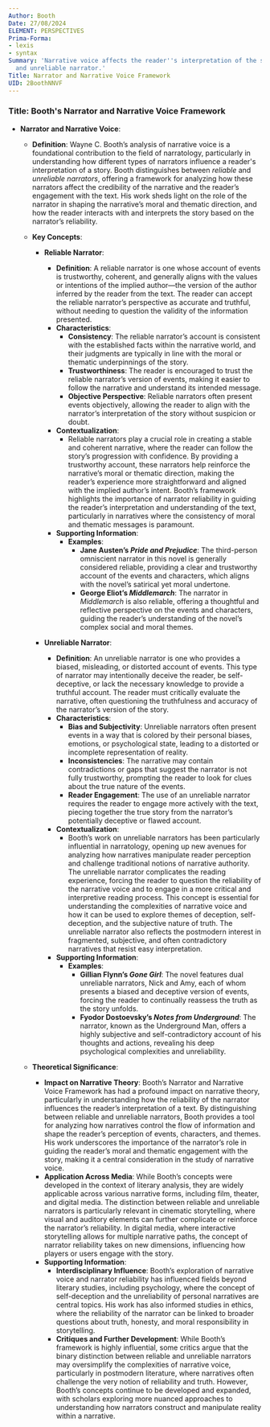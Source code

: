```yaml
---
Author: Booth
Date: 27/08/2024
ELEMENT: PERSPECTIVES
Prima-Forma:
- lexis
- syntax
Summary: 'Narrative voice affects the reader''s interpretation of the story: reliable
  and unreliable narrator.'
Title: Narrator and Narrative Voice Framework
UID: 2BoothNNVF
---
```

### Title: **Booth's Narrator and Narrative Voice Framework**

- **Narrator and Narrative Voice**:
  - **Definition**: Wayne C. Booth’s analysis of narrative voice is a foundational contribution to the field of narratology, particularly in understanding how different types of narrators influence a reader's interpretation of a story. Booth distinguishes between *reliable* and *unreliable narrators*, offering a framework for analyzing how these narrators affect the credibility of the narrative and the reader’s engagement with the text. His work sheds light on the role of the narrator in shaping the narrative’s moral and thematic direction, and how the reader interacts with and interprets the story based on the narrator’s reliability.

  - **Key Concepts**:

    - **Reliable Narrator**:
      - **Definition**: A reliable narrator is one whose account of events is trustworthy, coherent, and generally aligns with the values or intentions of the implied author—the version of the author inferred by the reader from the text. The reader can accept the reliable narrator’s perspective as accurate and truthful, without needing to question the validity of the information presented.
      - **Characteristics**:
        - **Consistency**: The reliable narrator’s account is consistent with the established facts within the narrative world, and their judgments are typically in line with the moral or thematic underpinnings of the story.
        - **Trustworthiness**: The reader is encouraged to trust the reliable narrator’s version of events, making it easier to follow the narrative and understand its intended message.
        - **Objective Perspective**: Reliable narrators often present events objectively, allowing the reader to align with the narrator’s interpretation of the story without suspicion or doubt.
      - **Contextualization**:
        - Reliable narrators play a crucial role in creating a stable and coherent narrative, where the reader can follow the story’s progression with confidence. By providing a trustworthy account, these narrators help reinforce the narrative’s moral or thematic direction, making the reader’s experience more straightforward and aligned with the implied author’s intent. Booth’s framework highlights the importance of narrator reliability in guiding the reader’s interpretation and understanding of the text, particularly in narratives where the consistency of moral and thematic messages is paramount.
      - **Supporting Information**:
        - **Examples**:
          - **Jane Austen’s *Pride and Prejudice***: The third-person omniscient narrator in this novel is generally considered reliable, providing a clear and trustworthy account of the events and characters, which aligns with the novel’s satirical yet moral undertone.
          - **George Eliot’s *Middlemarch***: The narrator in *Middlemarch* is also reliable, offering a thoughtful and reflective perspective on the events and characters, guiding the reader’s understanding of the novel’s complex social and moral themes.

    - **Unreliable Narrator**:
      - **Definition**: An unreliable narrator is one who provides a biased, misleading, or distorted account of events. This type of narrator may intentionally deceive the reader, be self-deceptive, or lack the necessary knowledge to provide a truthful account. The reader must critically evaluate the narrative, often questioning the truthfulness and accuracy of the narrator’s version of the story.
      - **Characteristics**:
        - **Bias and Subjectivity**: Unreliable narrators often present events in a way that is colored by their personal biases, emotions, or psychological state, leading to a distorted or incomplete representation of reality.
        - **Inconsistencies**: The narrative may contain contradictions or gaps that suggest the narrator is not fully trustworthy, prompting the reader to look for clues about the true nature of the events.
        - **Reader Engagement**: The use of an unreliable narrator requires the reader to engage more actively with the text, piecing together the true story from the narrator’s potentially deceptive or flawed account.
      - **Contextualization**:
        - Booth’s work on unreliable narrators has been particularly influential in narratology, opening up new avenues for analyzing how narratives manipulate reader perception and challenge traditional notions of narrative authority. The unreliable narrator complicates the reading experience, forcing the reader to question the reliability of the narrative voice and to engage in a more critical and interpretive reading process. This concept is essential for understanding the complexities of narrative voice and how it can be used to explore themes of deception, self-deception, and the subjective nature of truth. The unreliable narrator also reflects the postmodern interest in fragmented, subjective, and often contradictory narratives that resist easy interpretation.
      - **Supporting Information**:
        - **Examples**:
          - **Gillian Flynn’s *Gone Girl***: The novel features dual unreliable narrators, Nick and Amy, each of whom presents a biased and deceptive version of events, forcing the reader to continually reassess the truth as the story unfolds.
          - **Fyodor Dostoevsky’s *Notes from Underground***: The narrator, known as the Underground Man, offers a highly subjective and self-contradictory account of his thoughts and actions, revealing his deep psychological complexities and unreliability.

  - **Theoretical Significance**:
    - **Impact on Narrative Theory**: Booth’s Narrator and Narrative Voice Framework has had a profound impact on narrative theory, particularly in understanding how the reliability of the narrator influences the reader’s interpretation of a text. By distinguishing between reliable and unreliable narrators, Booth provides a tool for analyzing how narratives control the flow of information and shape the reader’s perception of events, characters, and themes. His work underscores the importance of the narrator’s role in guiding the reader’s moral and thematic engagement with the story, making it a central consideration in the study of narrative voice.
    - **Application Across Media**: While Booth’s concepts were developed in the context of literary analysis, they are widely applicable across various narrative forms, including film, theater, and digital media. The distinction between reliable and unreliable narrators is particularly relevant in cinematic storytelling, where visual and auditory elements can further complicate or reinforce the narrator’s reliability. In digital media, where interactive storytelling allows for multiple narrative paths, the concept of narrator reliability takes on new dimensions, influencing how players or users engage with the story.
    - **Supporting Information**:
      - **Interdisciplinary Influence**: Booth’s exploration of narrative voice and narrator reliability has influenced fields beyond literary studies, including psychology, where the concept of self-deception and the unreliability of personal narratives are central topics. His work has also informed studies in ethics, where the reliability of the narrator can be linked to broader questions about truth, honesty, and moral responsibility in storytelling.
      - **Critiques and Further Development**: While Booth’s framework is highly influential, some critics argue that the binary distinction between reliable and unreliable narrators may oversimplify the complexities of narrative voice, particularly in postmodern literature, where narratives often challenge the very notion of reliability and truth. However, Booth’s concepts continue to be developed and expanded, with scholars exploring more nuanced approaches to understanding how narrators construct and manipulate reality within a narrative.
